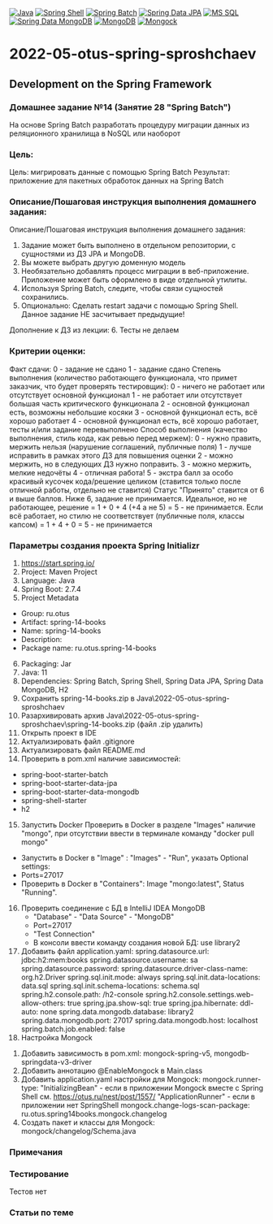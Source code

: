 [![Java](https://img.shields.io/badge/Java-E43222??style=for-the-badge&logo=java&logoColor=FFFFFF)](https://java.com/)
[![Spring Shell](https://img.shields.io/badge/Spring_Shell-FFFFFF??style=for-the-badge&logo=Spring)](https://spring.io/projects/spring-shell/)
[![Spring Batch](https://img.shields.io/badge/Spring_Batch-FFFFFF??style=for-the-badge&logo=Spring)](https://spring.io/projects/spring-batch/)
[![Spring Data JPA](https://img.shields.io/badge/Spring_Data_JPA-FFFFFF??style=for-the-badge&logo=Spring)](https://spring.io/projects/spring-data-jpa)
[![MS SQL](https://img.shields.io/badge/SQL_Server-2B65B2??style=for-the-badge&logo=Microsoft&logoColor=FFFFFF)](https://www.microsoft.com/en-us/sql-server)
[![Spring Data MongoDB](https://img.shields.io/badge/Spring_Data_MongoDB-FFFFFF??style=for-the-badge&logo=Spring)](https://spring.io/projects/spring-data-mongodb/)
[![MongoDB](https://img.shields.io/badge/MongoDB-FFFFFF??style=for-the-badge&logo=MongoDB&logoColor=#4CA257)](https://www.mongodb.com/)
[![Mongock](https://img.shields.io/badge/Mongock-FFFFFF??style=for-the-badge&logo=Mongock&logoColor=#4CA257)](https://mongock.io/)

# 2022-05-otus-spring-sproshchaev
Development on the Spring Framework
-----------------------------------
### Домашнее задание №14 (Занятие 28 "Spring Batch")
На основе Spring Batch разработать процедуру миграции данных из реляционного хранилища в NoSQL или наоборот

### Цель:
Цель: мигрировать данные с помощью Spring Batch
Результат: приложение для пакетных обработок данных на Spring Batch

### Описание/Пошаговая инструкция выполнения домашнего задания:
Описание/Пошаговая инструкция выполнения домашнего задания:
1. Задание может быть выполнено в отдельном репозитории, с сущностями из ДЗ JPA и MongoDB.
2. Вы можете выбрать другую доменную модель
3. Необязательно добавлять процесс миграции в веб-приложение. Приложение может быть оформлено в виде отдельной утилиты.
4. Используя Spring Batch, следите, чтобы связи сущностей сохранились.
5. Опционально: Сделать restart задачи с помощью Spring Shell.
Данное задание НЕ засчитывает предыдущие!

Дополнение к ДЗ из лекции: 
6. Тесты не делаем

### Критерии оценки:
Факт сдачи:
0 - задание не сдано
1 - задание сдано
Степень выполнения (количество работающего функционала, что примет заказчик, что будет проверять тестировщик):
0 - ничего не работает или отсутствует основной функционал
1 - не работает или отсутствует большая часть критического функционала
2 - основной функционал есть, возможны небольшие косяки
3 - основной функционал есть, всё хорошо работает
4 - основной функционал есть, всё хорошо работает, тесты и/или задание перевыполнено
Способ выполнения (качество выполнения, стиль кода, как ревью перед мержем):
0 - нужно править, мержить нельзя (нарушение соглашений, публичные поля)
1 - лучше исправить в рамках этого ДЗ для повышения оценки
2 - можно мержить, но в следующих ДЗ нужно поправить.
3 - можно мержить, мелкие недочёты
4 - отличная работа!
5 - экстра балл за особо красивый кусочек кода/решение целиком (ставится только после отличной работы, отдельно не ставится)
Статус "Принято" ставится от 6 и выше баллов.
Ниже 6, задание не принимается.
Идеальное, но не работающее, решение = 1 + 0 + 4 (+4 а не 5) = 5 - не принимается.
Если всё работает, но стилю не соответствует (публичные поля, классы капсом) = 1 + 4 + 0 = 5 - не принимается

### Параметры создания проекта Spring Initializr
1. https://start.spring.io/
2. Project: Maven Project
3. Language: Java
4. Spring Boot: 2.7.4
5. Project Metadata
  - Group: ru.otus
  - Artifact: spring-14-books
  - Name: spring-14-books
  - Description: 
  - Package name: ru.otus.spring-14-books
6. Packaging: Jar
7. Java: 11
8. Dependencies: Spring Batch, Spring Shell, Spring Data JPA, Spring Data MongoDB, H2
9. Сохранить spring-14-books.zip в Java\2022-05-otus-spring-sproshchaev
10. Разархивировать архив Java\2022-05-otus-spring-sproshchaev\spring-14-books.zip (файл .zip удалить)
11. Открыть проект в IDE
12. Актуализировать файл .gitignore
13. Актуализировать файл README.md
14. Проверить в pom.xml наличие зависимостей: 
  - spring-boot-starter-batch
  - spring-boot-starter-data-jpa
  - spring-boot-starter-data-mongodb
  - spring-shell-starter
  - h2
15. Запустить Docker
    Проверить в Docker в разделе "Images" наличие "mongo", при отсутствии ввести в терминале команду "docker pull mongo"
   - Запустить в Docker в "Image" : "Images" - "Run", указать Optional settings: 
   - Ports=27017
   - Проверить в Docker в "Containers": Image "mongo:latest", Status "Running".
16. Проверить соединение с БД в IntelliJ IDEA
    MongoDB
    - "Database" - "Data Source" - "MongoDB" 
    - Port=27017 
    - "Test Connection"
    - В консоли ввести команду создания новой БД: use library2
17. Добавить файл application.yaml:
    spring.datasource.url: jdbc:h2:mem:books
    spring.datasource.username: sa
    spring.datasource.password:
    spring.datasource.driver-class-name: org.h2.Driver
    spring.sql.init.mode: always
    spring.sql.init.data-locations: data.sql
    spring.sql.init.schema-locations: schema.sql
    spring.h2.console.path: /h2-console
    spring.h2.console.settings.web-allow-others: true
    spring.jpa.show-sql: true
    spring.jpa.hibernate: ddl-auto: none
    spring.data.mongodb.database: library2
    spring.data.mongodb.port: 27017
    spring.data.mongodb.host: localhost
    spring.batch.job.enabled: false
18. Настройка Mongock 
1) Добавить зависимость в pom.xml: mongock-spring-v5, mongodb-springdata-v3-driver 
2) Добавить аннотацию @EnableMongock в Main.class
3) Добавить application.yaml настройки для Mongock:
    mongock.runner-type: "InitializingBean" - если в приложении Mongock вместе с Spring Shell см. https://otus.ru/nest/post/1557/ "ApplicationRunner" - если в приложении нет SpringShell
   mongock.change-logs-scan-package: ru.otus.spring14books.mongock.changelog
4) Создать пакет и классы для Mongock: mongock/changelog/Schema.java

### Примечания

### Тестирование
Тестов нет 

### Статьи по теме
